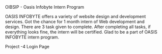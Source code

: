 OIBSIP - Oasis Infobyte Intern Program

OASIS INFOBYTE offers a variety of website design and development services. Got the chance for 1 month intern of Web development and design. There are 3 task given to complete. After completing all tasks, if everything looks fine, the intern will be certified. Glad to be a part of OASIS INFOBYTE intern program.

Project -4 
Login Page
